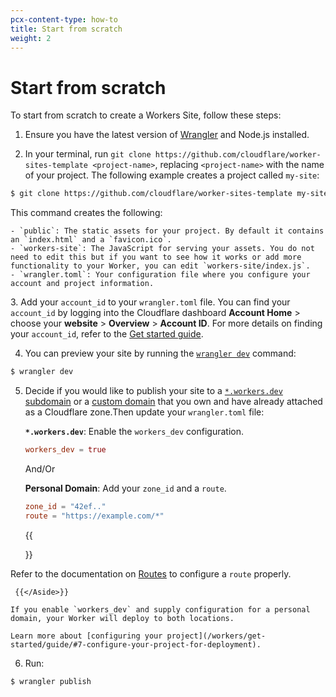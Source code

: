 ```yaml
---
pcx-content-type: how-to
title: Start from scratch
weight: 2
---
```


# Start from scratch

To start from scratch to create a Workers Site, follow these steps:

1.  Ensure you have the latest version of [Wrangler](/workers/cli-wrangler/install-update/#update) and Node.js installed.

2.  In your terminal, run `git clone https://github.com/cloudflare/worker-sites-template <project-name>`, replacing `<project-name>` with the name of your project. The following example creates a project called `my-site`:

```sh
$ git clone https://github.com/cloudflare/worker-sites-template my-site
```

This command creates the following:

    - `public`: The static assets for your project. By default it contains an `index.html` and a `favicon.ico`.
    - `workers-site`: The JavaScript for serving your assets. You do not need to edit this but if you want to see how it works or add more functionality to your Worker, you can edit `workers-site/index.js`.
    - `wrangler.toml`: Your configuration file where you configure your account and project information.

3\. Add your `account_id` to your `wrangler.toml` file. You can find your `account_id` by logging into the Cloudflare dashboard **Account Home** > choose your **website** > **Overview** > **Account ID**. For more details on finding your `account_id`, refer to the [Get started guide](/workers/get-started/guide/#6a-obtaining-your-account-id-and-zone-id).

4.  You can preview your site by running the [`wrangler dev`](/workers/cli-wrangler/commands/#dev) command:

```sh
$ wrangler dev
```

5.  Decide if you would like to publish your site to a [`*.workers.dev` subdomain](/workers/get-started/guide/#configure-for-deploying-to-workersdev) or a [custom domain](/workers/get-started/guide/#optional-configure-for-deploying-to-a-registered-domain) that you own and have already attached as a Cloudflare zone.Then update your `wrangler.toml` file:

    **`*.workers.dev`**: Enable the `workers_dev` configuration.

    ```toml
    workers_dev = true
    ```

    And/Or

    **Personal Domain**: Add your `zone_id` and a `route`.

    ```toml
    zone_id = "42ef.."
    route = "https://example.com/*"
    ```

    {{<Aside type="note">}}

Refer to the documentation on [Routes](/workers/platform/routes/) to configure a `route` properly.

     {{</Aside>}}

    If you enable `workers_dev` and supply configuration for a personal domain, your Worker will deploy to both locations.

    Learn more about [configuring your project](/workers/get-started/guide/#7-configure-your-project-for-deployment).

6.  Run:

```sh
$ wrangler publish
```
